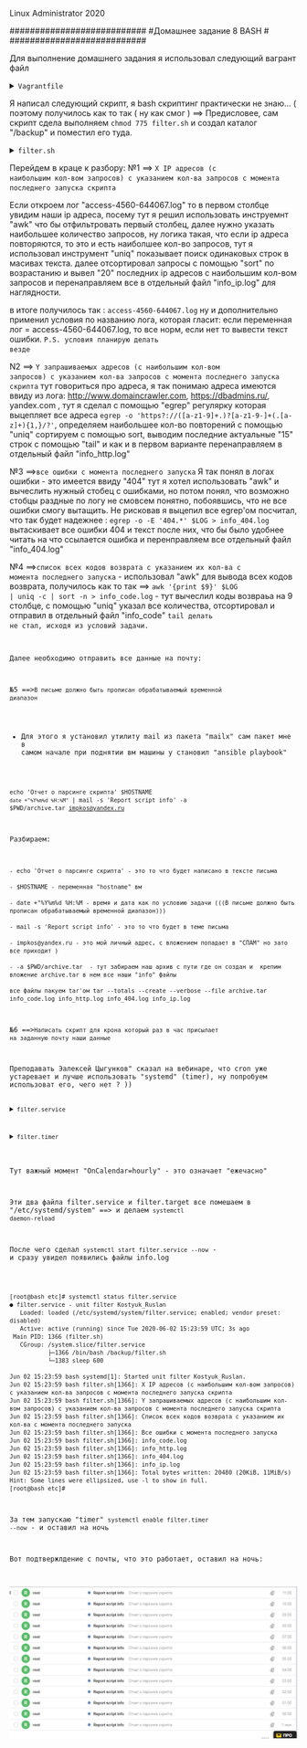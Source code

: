 
Linux Administrator 2020

   ###########################
   #Домашнее задание 8  BASH #
   ###########################




Для выполнение домашнего задания я использовал следующий вагрант файл

<details>
<summary><code>Vagrantfile</code></summary>

```
# -*- mode: ruby -*-
# vi: set ft=ruby :
home = ENV['HOME']
ENV["LC_ALL"] = "en_US.UTF-8"

Vagrant.configure(2) do |config|
 config.vm.define "vm-1" do |subconfig|
 subconfig.vm.box = "centos/7"
 subconfig.vm.hostname="bash"
 subconfig.vm.network :private_network, ip: "192.168.50.11"
 subconfig.vm.provider "virtualbox" do |vb|
 vb.memory = "2024"
 vb.cpus = "1"
 end
 end
 config.vm.provision "ansible" do |ansible|
 ansible.compatibility_mode = "2.0"
 ansible.playbook = "playbook.yml"
end

     end

```

</details>

Я написал следующий скрипт, я bash скриптинг практически не знаю... ( поэтому получилось как то так ( ну как смог ) ==>
Предисловее, сам скрипт сдела выполняем <code>chmod 775 filter.sh</code> и создал каталог "/backup" и поместил его туда.



<details>
<summary><code>filter.sh</code></summary>

```

# Парсит адреса с их количеством
# Находит все ошибки в логе, а так же находит колы возврата
# А так же выдает актуальное время и все это в совокупности отправляет на почту

LOG='access-4560-644067.log'
#mail='info_http.log'
#mail='info_ip.log'
#mail='info_code.log'
#mail='info_404.log'



awk '{print $1}' $LOG | uniq -c | sort -n | tail -n20  > info_ip.log
if [ "$LOG" = access-4560-644067.log ]
then
    echo 'X IP адресов (с наибольшим кол-вом запросов) с указанием кол-ва запросов c момента последнего запуска скрипта'
else
    echo "Проверьте правильность наименование файла лога"
        exit -4;
fi


egrep -o 'https?://([a-z1-9]+.)?[a-z1-9\-]+(\.[a-z]+){1,}/?' $LOG | uniq -c | sort -n| tail -n15 >  info_http.log
if [ "$LOG" = access-4560-644067.log ]
then
    echo 'Y запрашиваемых адресов (с наибольшим кол-вом запросов) с указанием кол-ва запросов c момента последнего запуска скрипта'
else
    echo "Проверьте правильность наименование файла лога"
        exit -5;
fi

awk '{print $9}' $LOG | uniq -c | sort -n  > info_code.log
if [ "$LOG" = access-4560-644067.log ]
then
    echo 'Cписок всех кодов возврата с указанием их кол-ва с момента последнего запуска'
else
    echo "Проверьте правильность наименование файла лога"
        exit -6;
fi

egrep -o -E '404.*' $LOG > info_404.log
if [ "$LOG" = access-4560-644067.log ]
then
    echo 'Все ошибки c момента последнего запуска'
else
    echo "Проверьте правильность наименование файла лога"
        exit -7;
fi

tar --totals --create --verbose --file archive.tar info_code.log info_http.log info_404.log info_ip.log

echo 'Отчет о парсинге скрипта' $HOSTNAME  `date +"%Y%m%d %H:%M"` | mail -s 'Report script info' -a $PWD/archive.tar   impkos@yandex.r

sleep 600
```

</details>

Перейдем в краце к разбору: 
№1 ==> <code>X IP адресов (с наибольшим кол-вом запросов) с указанием кол-ва запросов c момента последнего запуска скрипта</code>

Если откроем лог "access-4560-644067.log" то в первом столбце увидим наши ip адреса, посему тут я решил использовать инструемнт "awk" что бы отфильтровать первый столбец,
далее нужно указать наибольшее количество запросов, ну логика такая, что если ip адреса повторяются, то это и есть наиболшее кол-во запросов, тут я использовал инструмент "uniq" показывает поиск одинаковых строк в масивах текста.
далее отсортировал запросы с помощью "sort" по возрастанию и вывел "20" последних ip адресов с наибольшим кол-вом запросов и перенаправляем все в отдельный файл "info_ip.log" для наглядности.

в итоге получилось так : <code>access-4560-644067.log</code> ну и дополнительно применил условия по названию лога, которая гласит: если переменная лог = access-4560-644067.log, то все норм, если нет то вывести текст ошибки.
<code>P.S. условия планирую делать везде</code>


N2 ==> <code>Y запрашиваемых адресов (с наибольшим кол-вом запросов) с указанием кол-ва запросов c момента последнего запуска скрипта</code>
тут говориться про адреса, я так понимаю адреса имеются ввиду из лога: http://www.domaincrawler.com, https://dbadmins.ru/, yandex.com , тут я сделал с помощью "egrep" регулярку которая
выцепляет все адреса <code>egrep -o 'https?://([a-z1-9]+.)?[a-z1-9\-]+(\.[a-z]+){1,}/?'</code>, определяем наибольшее кол-во повторений с помощью "uniq" сортируем с помощью sort, выводим последние актуальные "15" строк с помощью "tail" и как и в первом варианте перенаправляем в отдельный файл "info_http.log"


№3 ==><code>все ошибки c момента последнего запуска</code> Я так понял в логах ошибки - это имеется ввиду "404" тут я хотел использовать "awk" и вычеслить нужный стобец с ошибками, но потом понял, что возможно стобцы раздные по логу не смовсем понятно, побоявшись, что не все ошибки смогу вытащить.
Не рисковав я выцепил все egrep'ом посчитал, что так будет надежнее : <code>egrep -o -E '404.*' $LOG > info_404.log</code> вытаскивает все ошибки 404 и текст после них, что бы было удобнее читать на что ссылается ошибка и перенправляем все отдельный файл "info_404.log"


№4 ==><code>список всех кодов возврата с указанием их кол-ва с момента последнего запуска</code> - использовал "awk" для вывода всех кодов возврата, получилось как то так ==>
<code>awk '{print $9}' $LOG | uniq -c | sort -n  > info_code.log</code> - тут вычеслил коды возвраьа на 9 столбце, с помощью "uniq" указал все количества, отсортировал и отправил в отдельный файл "info_code"
<code>tail делать не стал, исходя из условий задачи.

Далее необходимо отправить все данные на почту: 

№5 ==><code>В письме должно быть прописан обрабатываемый временной диапазон</code>

- Для этого я установил утилиту mail из пакета "mailx"  сам пакет мне в самом начале при поднятии вм машины у становил "ansible playbook"

<code>echo 'Отчет о парсинге скрипта' $HOSTNAME  `date +"%Y%m%d %H:%M"` | mail -s 'Report script info' -a $PWD/archive.tar   impkos@yandex.ru</code>

Разбираем:

```
- echo 'Отчет о парсинге скрипта' - это то что будет написано в тексте письма

- $HOSTNAME - переменная "hostname" вм

- date +"%Y%m%d %H:%M - время и дата как по условию задачи (((В письме должно быть прописан обрабатываемый временной диапазон)))

- mail -s 'Report script info' - это то что будет в теме письма

- impkos@yandex.ru - это мой личный адрес, с вложением попадает в "СПАМ" но зато все приходит )

- -a $PWD/archive.tar  - тут забираем наш архив с пути где он создан и  крепим вложение archive.tar в нем все наши "info" файлы

все файлы пакуем tar'ом tar --totals --create --verbose --file archive.tar info_code.log info_http.log info_404.log info_ip.log

```

№6 ==><code>Написать скрипт для крона который раз в час присылает на заданную почту наши данные</code>

Преподавать Эалексей Цыгунков" сказал на вебинаре, что cron уже устаревает и лучше использовать "systemd" (timer), ну попробуем использоват его, чего нет ? ))




<details>
<summary><code>filter.service</code></summary>

```

[Unit]
Description=unit filter Kostyuk_Ruslan

[Service]
Type=simple
PIDFile=/var/run/filter.pid
EnvironmentFile=/etc/sysconfig/filter
User=root
WorkingDirectory=/backup
ExecStart=/backup/filter.sh
ExecReload=/bin/kill -HUP $MAINPID
KillMode=process
Restart=on-failure
RestartSec=10s
TimeoutSec=300


[Install]
WantedBy=multi-user.target


```

</details>




<details>
<summary><code>filter.timer</code></summary>


```

[Unit]
Description=timer log Kostyuk_Ruslan

[Timer]
OnCalendar=hourly

#OnBootSec=30sec
#OnUnitActiveSec=1d


[Install]
WantedBy=timers.target

```

</details>


Тут важный момент "OnCalendar=hourly"  -  это означает "ежечасно" 


Эти два файла filter.service и filter.target  все помешаем в "/etc/systemd/system" ==> и делаем <code>systemctl daemon-reload</code>


После чего сделал <code>systemctl start filter.service --now</code> - и сразу увидел появились файлы info.log

```

[root@bash etc]# systemctl status filter.service
● filter.service - unit filter Kostyuk_Ruslan
   Loaded: loaded (/etc/systemd/system/filter.service; enabled; vendor preset: disabled)
   Active: active (running) since Tue 2020-06-02 15:23:59 UTC; 3s ago
 Main PID: 1366 (filter.sh)
   CGroup: /system.slice/filter.service
           ├─1366 /bin/bash /backup/filter.sh
           └─1383 sleep 600

Jun 02 15:23:59 bash systemd[1]: Started unit filter Kostyuk_Ruslan.
Jun 02 15:23:59 bash filter.sh[1366]: X IP адресов (с наибольшим кол-вом запросов) с указанием кол-ва запросов c момента последнего запуска скрипта
Jun 02 15:23:59 bash filter.sh[1366]: Y запрашиваемых адресов (с наибольшим кол-вом запросов) с указанием кол-ва запросов c момента последнего запуска скрипта
Jun 02 15:23:59 bash filter.sh[1366]: Cписок всех кодов возврата с указанием их кол-ва с момента последнего запуска
Jun 02 15:23:59 bash filter.sh[1366]: Все ошибки c момента последнего запуска
Jun 02 15:23:59 bash filter.sh[1366]: info_code.log
Jun 02 15:23:59 bash filter.sh[1366]: info_http.log
Jun 02 15:23:59 bash filter.sh[1366]: info_404.log
Jun 02 15:23:59 bash filter.sh[1366]: info_ip.log
Jun 02 15:23:59 bash filter.sh[1366]: Total bytes written: 20480 (20KiB, 11MiB/s)
Hint: Some lines were ellipsized, use -l to show in full.
[root@bash etc]# 

```

За тем запускаю "timer"  <code>systemctl enable filter.timer --now</code> - и оставил на ночь






Вот подтвержлдение с почты, что это работает, оставил на ночь:



<p align="center"><img src="https://raw.githubusercontent.com/Kostyuk-Ruslan/otus-linux/master/work8_BASH/media/mail.JPG"></p>













